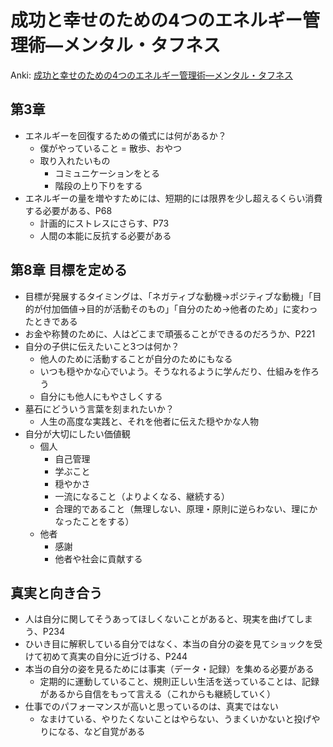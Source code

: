 # 成功と幸せのための4つのエネルギー管理術―メンタル・タフネス

Anki: [成功と幸せのための4つのエネルギー管理術―メンタル・タフネス](anki/成功と幸せのための4つのエネルギー管理術―メンタル・タフネス.md)

## 第3章

- エネルギーを回復するための儀式には何があるか？
	- 僕がやっていること = 散歩、おやつ
	- 取り入れたいもの
		- コミュニケーションをとる
		- 階段の上り下りをする
- エネルギーの量を増やすためには、短期的には限界を少し超えるくらい消費する必要がある、P68
	- 計画的にストレスにさらす、P73
	- 人間の本能に反抗する必要がある

## 第8章 目標を定める

- 目標が発展するタイミングは、「ネガティブな動機→ポジティブな動機」「目的が付加価値→目的が活動そのもの」「自分のため→他者のため」に変わったときである
- お金や称賛のために、人はどこまで頑張ることができるのだろうか、P221
- 自分の子供に伝えたいこと3つは何か？
	- 他人のために活動することが自分のためにもなる
	- いつも穏やかな心でいよう。そうなれるように学んだり、仕組みを作ろう
	- 自分にも他人にもやさしくする
- 墓石にどういう言葉を刻まれたいか？
	- 人生の高度な実践と、それを他者に伝えた穏やかな人物
- 自分が大切にしたい価値観
	- 個人
		- 自己管理
		- 学ぶこと
		- 穏やかさ
		- 一流になること（よりよくなる、継続する）
		- 合理的であること（無理しない、原理・原則に逆らわない、理にかなったことをする）
	- 他者
		- 感謝
		- 他者や社会に貢献する


## 真実と向き合う

- 人は自分に関してそうあってほしくないことがあると、現実を曲げてしまう、P234
- ひいき目に解釈している自分ではなく、本当の自分の姿を見てショックを受けて初めて真実の自分に近づける、P244
- 本当の自分の姿を見るためには事実（データ・記録）を集める必要がある
	- 定期的に運動していること、規則正しい生活を送っていることは、記録があるから自信をもって言える（これからも継続していく）
- 仕事でのパフォーマンスが高いと思っているのは、真実ではない
	- なまけている、やりたくないことはやらない、うまくいかないと投げやりになる、など自覚がある
